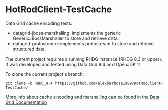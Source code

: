 # HotRodClient-TestCache
Data Grid cache encoding tests:

- datagrid-jboss-marshalling: implements the generic GenericJBossMarshaller to store and retrieve data.
- datagrid-protostream: implements protostream to store and retrieve structured data. 

The current project requires a running RHDG instance (RHDG 8.3 or upper). It was developed and tested using Data Grid 8.4 and OpenJDK 11.

To clone the current project's branch:
~~~
git clone -b RHDG_8.4 https://github.com/alexbarbosa1989/HotRodClient-TestCache/
~~~


More info about cache encoding and marshalling can be found in the [Data Grid Documentation](https://access.redhat.com/documentation/en-us/red_hat_data_grid/8.4/html-single/cache_encoding_and_marshalling/index#cache-encoding)

